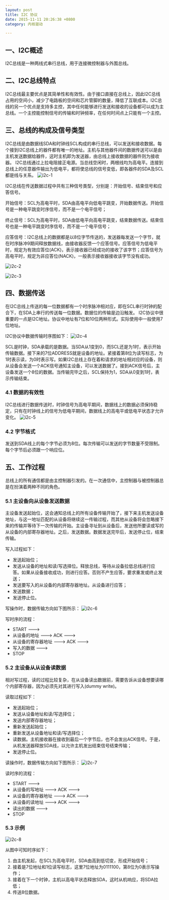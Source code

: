 ```yaml
---
layout: post
title: I2C 协议
date: 2015-11-11 20:26:38 +0800
category: 内核驱动

---
```


## 一、I2C概述
I2C总线是一种两线式串行总线，用于连接微控制器与外围总线。

## 二、I2C总线特点
I2C总线最主要优点是其简单性和有效性。由于接口直接在总线上，因此I2C总线占用的空间小，减少了电路板的空间和芯片管脚的数量，降低了互联成本。I2C总线的另一个优点是支持多主控，其中任何能够进行发送和接收的设备都可以成为主总线。一个主控能控制信号的传输和时钟频率，在任何时间点上只能有一个主控。

## 三、总线的构成及信号类型
I2C总线是由数据线SDA和时钟线SCL构成的串行总线，可以发送和接收数据。每个接到I2C总线上的器件都有唯一的地址。主机与其他器件间的数据传送可以是由主机发送数据给器件，这时主机即为发送器，由总线上接收数据的器件则为接收器。
I2C总线通过上拉电阻接正电源。当总线空闲时，两根线均为高电平。连接到总线上的任意器件输出为低电平，都将使总线的信号变低，即各器件的SDA及SCL都是线与关系。
![i2c-1]({{site.baseurl}}/assets/img/driver/20180315-i2c.img/i2c-1.png)

  I2C总线在传送数据过程中共有三种信号类型，分别是：开始信号、结束信号和应答信号。

开始信号：SCL为高电平时，SDA由高电平向低电平跳变，开始数据传送。开始信号是一种电平跳变时序信号，而不是一个电平信号；

终止信号：SCL为高电平时，SDA由低电平向高电平跳变，结束数据传送。结束信号也是一种电平跳变时序信号，而不是一个电平信号；

应答信号：I2C总线上的数据都是以8位字节传送的，发送器每发送一个字节，就在时序脉冲9期间释放数据线，由接收器反馈一个应答信号。应答信号为低电平时，规定为有效应答位(ACK)，表示接收器已经成功的接收了该字节；应答信号为高电平时，规定为非应答位(NACK)，一般表示接收器接收该字节没有成功。

![i2c-2]({{site.baseurl}}/assets/img/driver/20180315-i2c.img/i2c-2.png)

![i2c-3]({{site.baseurl}}/assets/img/driver/20180315-i2c.img/i2c-3.png)

## 四、数据传送
在I2C总线上传送的每一位数据都有一个时序脉冲相对应，即在SCL串行时钟的配合下，在SDA上串行的传送每一位数据。数据位的传输是边沿触发。
I2C协议中很重要的一点是I2C地址。协议中地址有7位和10位两种形式。实际使用中一般使用7位地址。

I2C协议中数据传输时序图如下：
![i2c-4]({{site.baseurl}}/assets/img/driver/20180315-i2c.img/i2c-4.png)

SCL是时钟，SDA承载的是数据。当SDA从1变到0，而SCL还是为1时，表示开始传输数据。接下来的7位ADDRESS就是设备的地址。紧接着第8位为读写标志，为1时表示读，为0时表示写。如果I2C总线上存在着和请求的地址相对应的设备，则从设备会发送一个ACK信号通知主设备，可以发送数据了。接到ACK信号后，主设备发送一个8位的数据。当传输完毕之后，SCL保持为1，SDA从0变到1时，表示传输结束。

### 4.1 数据的有效性
I2C总线进行数据传送时，时钟信号为高电平期间，数据线上的数据必须保持稳定，只有在时钟线上的信号为低电平期间，数据线上的高电平或低电平状态才允许变化。
![i2c-5]({{site.baseurl}}/assets/img/driver/20180315-i2c.img/i2c-5.png)

### 4.2 字节格式
发送到SDA线上的每个字节必须为8位。每次传输可以发送的字节数量不受限制。每个字节后必须跟一个响应位。

## 五、工作过程
总线上的所有通信都是由主控制器引发的。在一次通信中，主控制器与被控制器总是在扮演着两种不同的角色。

### 5.1 主设备向从设备发送数据
主设备发送起始位，这会通知总线上的所有设备传输开始了，接下来主机发送设备地址，与这一地址匹配的从设备将继续这一传输过程，而其他从设备将会忽略接下来的传输并等待下一次传输的开始。主设备寻址到从设备后，发送他所要读或写的从设备的内部寄存器地址。之后，发送数据。数据发送完毕后，发送停止位，结束传输。

写入过程如下：

 - 发送起始位；
 - 发送从设备的地址和读/写选择位。释放总线，等待从设备拉低总线进行应答。如果从设备接收成功，则进行应答。否则不产生应答，要求重发或终止发送；
 - 发送要写入的从设备的内部寄存器地址。从设备进行应答；
 - 发送数据；
 - 发送停止位。


写操作时，数据传输方向如下图所示：
![i2c-6]({{site.baseurl}}/assets/img/driver/20180315-i2c.img/i2c-6.png)

写时序的流程：

 - START --->
 - 从设备的地址 ---> ACK --->
 - 从设备的寄存器地址 ---> ACK --->
 - 写入的数据 --->
 - STOP


### 5.2 主设备从从设备读数据
相对写过程，读的过程比较复杂，在从设备读出数据前，需要告诉从设备想要读哪个内部寄存器，因为必须先对其进行写入(dummy write)。

读取过程如下：

 - 发送起始位；
 - 发送从设备地址和读/写选择位；
 - 发送内部寄存器地址；
 - 重新发送起始位；
 - 重新发送从设备地址和读/写选择位；
 - 读数据。主机接收器在接收到最后一个字节后，也不会发出ACK信号。于是，从机发送器释放SDA线，以允许主机发出结束信号结束传输；
 - 发送停止位。

读操作时，数据传输方向如下图所示：
![i2c-7]({{site.baseurl}}/assets/img/driver/20180315-i2c.img/i2c-7.png)

读时序的流程：

 - START --->
 - 从设备的写地址 ---> ACK --->
 - 从设备的寄存器地址 ---> ACK --->
 - 从设备的读地址 ---> ACK --->
 - 读出的数据 --->
 - STOP

### 5.3 示例
![i2c-8]({{site.baseurl}}/assets/img/driver/20180315-i2c.img/i2c-8.gif)

从图中可知时序如下：

 1. 由主机发起，在SCL为高电平时，SDA由高到低切变，形成开始信号；
 2. 接着是7位地址和1位读写标志，这里7位地址为0111100，第8位为0表示写操作；
 3. 接着在下一个时钟，主机以高电平状态释放SDA，这时从机响应，将SDA拉低；
  4. 传送8位数据。


